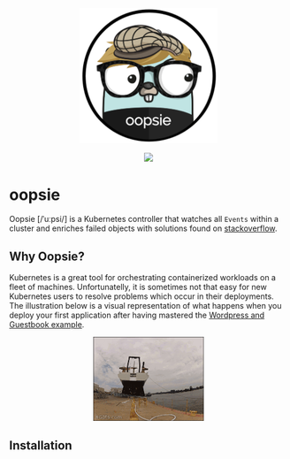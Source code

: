 <p align="center"><img src="docs/images/logo_v1.png" width="250"></p>

<p align="center"><a href="https://github.com/afritzler/oopsie/actions"><img src="https://github.com/afritzler/oopsie/workflows/Docker/badge.svg"></a></p>


# oopsie

Oopsie [/ˈuːpsi/] is a Kubernetes controller that watches all `Events` within a cluster and enriches failed objects with solutions found on [stackoverflow](https://stackoverflow.com).

## Why Oopsie?

Kubernetes is a great tool for orchestrating containerized workloads on a fleet of machines. Unfortunatelly, it is sometimes not that easy for new Kubernetes users to resolve problems which occur in their deployments. The illustration below is a visual representation of what happens when you deploy your first application after having mastered the [Wordpress and Guestbook example](https://github.com/kubernetes/examples).

<p align="center"><img src="docs/images/shipit.gif" width="200"></p>

## Installation